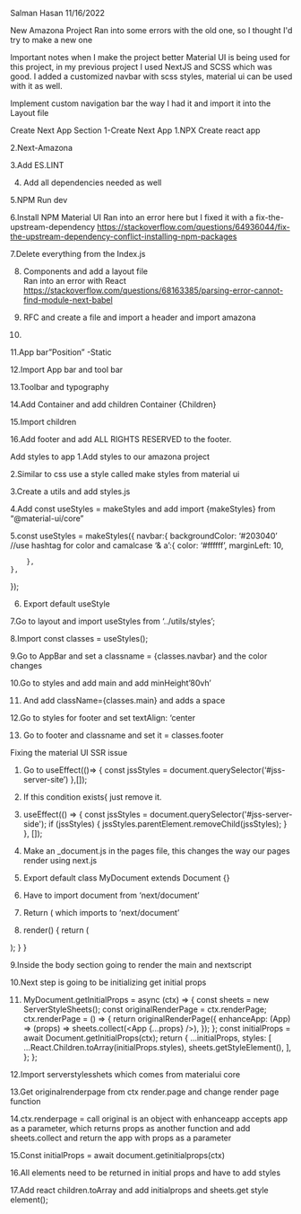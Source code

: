 Salman Hasan 
11/16/2022 
 
New Amazona Project 
Ran into some errors with the old one, so I thought I'd try to make a new one 
 
Important notes when I make the project better 
Material UI is being used for this project, in my previous project I used NextJS and SCSS which was good. I added a customized navbar with scss styles, material ui can be used with it as well. 
 
Implement custom navigation bar the way I had it and import it into the Layout file 
 
Create Next App 
Section 1-Create Next App 
1.NPX Create react app 

2.Next-Amazona 

3.Add ES.LINT 

4. Add all dependencies needed as well 

5.NPM Run dev 

6.Install NPM Material UI 
Ran into an error here but I fixed it with a fix-the-upstream-dependency 
https://stackoverflow.com/questions/64936044/fix-the-upstream-dependency-conflict-installing-npm-packages 
 
7.Delete everything from the Index.js 

8. Components and add a layout file  
Ran into an error with React 
https://stackoverflow.com/questions/68163385/parsing-error-cannot-find-module-next-babel 

9. RFC and create a file and import a header and import amazona 

10. <title>Next Amazona</title> 

11.App bar”Position” -Static 

12.Import App bar and tool bar 

13.Toolbar and typography
 
14.Add Container and add children Container {Children} 

15.Import children  

16.Add footer and add ALL RIGHTS RESERVED to the footer.  
 
Add styles to app 
1.Add styles to our amazona project 

2.Similar to css use a style called make styles from material ui 

3.Create a utils and add styles.js 

4.Add const useStyles = makeStyles and add import {makeStyles} from “@material-ui/core” 

5.const useStyles = makeStyles({ 
	navbar:{ 
		backgroundColor: ‘#203040’ //use hashtag for color and camalcase 
		‘& a’:{ 
			color: ‘#ffffff’, 
		              marginLeft: 10, 
			   
		}, 
	}, 
}); 

6. Export default useStyle 

7.Go to layout and import useStyles from ‘../utils/styles’; 

8.Import const classes = useStyles(); 

9.Go to AppBar and set a classname = {classes.navbar} and the color changes 

10.Go to styles and add main and add minHeight’80vh’ 

11. And add className={classes.main} and adds a space 

12.Go to styles for footer and set textAlign: ‘center 

13. Go to footer and classname and set it = classes.footer 
 
Fixing the material UI SSR issue 
1. Go to useEffect(()=> { 
		const jssStyles = document.querySelector(‘#jss-server-site’) 
},[]); 

2. If this condition exists{ 
just remove it. 

3. useEffect(() => { 
const jssStyles = document.querySelector('#jss-server-side'); 
if (jssStyles) { 
jssStyles.parentElement.removeChild(jssStyles); 
} 
}, []); 
 
4. Make an _document.js in the pages file, this changes the way our pages render using next.js 

5. Export default class MyDocument extends Document {} 

6. Have to import document from ‘next/document’ 

7. Return ( <html> which imports to ‘next/document’ 

8. render() { 
return ( 
<Html lang="en"> 
<Head></Head> 
<body> 
<Main /> 
<NextScript /> 
</body> 
</Html> 
); 
} 
} 

9.Inside the body section going to render the main and nextscript 

10.Next step is going to be initializing get initial props 

11. MyDocument.getInitialProps = async (ctx) => { 
const sheets = new ServerStyleSheets(); 
const originalRenderPage = ctx.renderPage; 
ctx.renderPage = () => { 
return originalRenderPage({ 
enhanceApp: (App) => (props) => sheets.collect(<App {...props} />), 
}); 
}; 
const initialProps = await Document.getInitialProps(ctx); 
return { 
...initialProps, 
styles: [ 
...React.Children.toArray(initialProps.styles), 
sheets.getStyleElement(), 
], 
}; 
}; 




12.Import serverstylesshets which comes from materialui core 


13.Get originalrenderpage from ctx render.page and change render page function 


14.ctx.renderpage = call original is an object with enhanceapp accepts app as a parameter, which returns props as another function and add sheets.collect and return the app with props as a parameter 


15.Const initialProps = await document.getinitialprops(ctx) 


16.All elements need to be returned in initial props and have to add styles 


17.Add react children.toArray and add initialprops and sheets.get style element(); 
 
 
 
 
 
